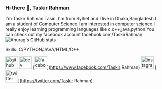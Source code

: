 ### Hi there 👋, Taskir Rahman
I'm Taskir Rahman Tasin. I'm from Sylhet and I live in Dhaka,Bangladesh.I am a student of Computer Science.I am interested in computer science.I really enjoy learning programming languages like c,c++,java,python.You can check out my facebook account facebook.com/TaskirRahman.
![Anurag's GitHub stats](https://github-readme-stats.vercel.app/api?username=TaskirRahman&hide=contribs,prs)

Skills: C/PYTHON/JAVA/HTML/C++



[<img src='https://cdn.jsdelivr.net/npm/simple-icons@3.0.1/icons/github.svg' alt='github' height='40'>](https://github.com/TaskirRahman)  [<img src='https://cdn.jsdelivr.net/npm/simple-icons@3.0.1/icons/dev-dot-to.svg' alt='dev' height='40'>](https://dev.to/TaskirRahman)  [<img src='https://cdn.jsdelivr.net/npm/simple-icons@3.0.1/icons/facebook.svg' alt='facebook' height='40'>](https://www.facebook.com/Taskir Rahman)  [<img src='https://cdn.jsdelivr.net/npm/simple-icons@3.0.1/icons/instagram.svg' alt='instagram' height='40'>](https://www.instagram.com/tasin_taskir/)  [<img src='https://cdn.jsdelivr.net/npm/simple-icons@3.0.1/icons/twitter.svg' alt='twitter' height='40'>](https://twitter.com/Taskir Rahman)  


